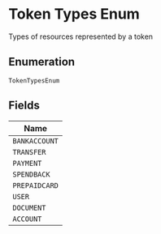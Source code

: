 
# Token Types Enum

Types of resources represented by a token

## Enumeration

`TokenTypesEnum`

## Fields

| Name |
|  --- |
| `BANKACCOUNT` |
| `TRANSFER` |
| `PAYMENT` |
| `SPENDBACK` |
| `PREPAIDCARD` |
| `USER` |
| `DOCUMENT` |
| `ACCOUNT` |


